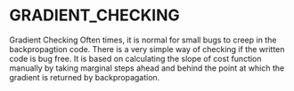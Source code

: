# GRADIENT_CHECKING
Gradient Checking Often times, it is normal for small bugs to creep in the backpropagtion code. There is a very simple way of checking if the written code is bug free. It is based on calculating the slope of cost function manually by taking marginal steps ahead and behind the point at which the gradient is returned by backpropagation.
